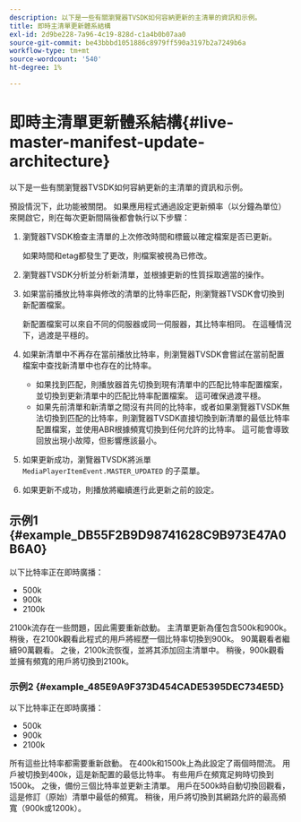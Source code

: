 ```yaml
---
description: 以下是一些有關瀏覽器TVSDK如何容納更新的主清單的資訊和示例。
title: 即時主清單更新體系結構
exl-id: 2d9be228-7a96-4c19-828d-c1a4b0b07aa0
source-git-commit: be43bbbd1051886c8979ff590a3197b2a7249b6a
workflow-type: tm+mt
source-wordcount: '540'
ht-degree: 1%

---
```


# 即時主清單更新體系結構{#live-master-manifest-update-architecture}

以下是一些有關瀏覽器TVSDK如何容納更新的主清單的資訊和示例。

預設情況下，此功能被關閉。 如果應用程式通過設定更新頻率（以分鐘為單位）來開啟它，則在每次更新間隔後都會執行以下步驟：

1. 瀏覽器TVSDK檢查主清單的上次修改時間和標籤以確定檔案是否已更新。

   如果時間和etag都發生了更改，則檔案被視為已修改。
1. 瀏覽器TVSDK分析並分析新清單，並根據更新的性質採取適當的操作。
1. 如果當前播放比特率與修改的清單的比特率匹配，則瀏覽器TVSDK會切換到新配置檔案。

   新配置檔案可以來自不同的伺服器或同一伺服器，其比特率相同。 在這種情況下，過渡是平穩的。
1. 如果新清單中不再存在當前播放比特率，則瀏覽器TVSDK會嘗試在當前配置檔案中查找新清單中也存在的比特率。

   * 如果找到匹配，則播放器首先切換到現有清單中的匹配比特率配置檔案，並切換到更新清單中的匹配比特率配置檔案。 這可確保過渡平穩。
   * 如果先前清單和新清單之間沒有共同的比特率，或者如果瀏覽器TVSDK無法切換到匹配的比特率，則瀏覽器TVSDK直接切換到新清單的最低比特率配置檔案，並使用ABR根據頻寬切換到任何允許的比特率。 這可能會導致回放出現小故障，但影響應該最小。

1. 如果更新成功，瀏覽器TVSDK將派單 `MediaPlayerItemEvent.MASTER_UPDATED` 的子菜單。
1. 如果更新不成功，則播放將繼續進行此更新之前的設定。

## 示例1 {#example_DB55F2B9D98741628C9B973E47A0B6A0}

以下比特率正在即時廣播：

* 500k
* 900k
* 2100k

2100k流存在一些問題，因此需要重新啟動。 主清單更新為僅包含500k和900k。 稍後，在2100k觀看此程式的用戶將經歷一個比特率切換到900k。 90萬觀看者繼續90萬觀看。 之後，2100k流恢復，並將其添加回主清單中。 稍後，900k觀看並擁有頻寬的用戶將切換到2100k。

### 示例2 {#example_485E9A9F373D454CADE5395DEC734E5D}

以下比特率正在即時廣播：

* 500k
* 900k
* 2100k

所有這些比特率都需要重新啟動。 在400k和1500k上為此設定了兩個時間流。 用戶被切換到400k，這是新配置的最低比特率。 有些用戶在頻寬足夠時切換到1500k。 之後，備份三個比特率並更新主清單。 用戶在500k時自動切換回觀看，這是修訂（原始）清單中最低的頻寬。 稍後，用戶將切換到其網路允許的最高頻寬（900k或1200k）。

<!-- 

WRITER: Add relref to api/psdk/asdoc-dhls_1.4/com/adobe/mediacore/events/MediaPlayerItemEvent.html#MASTER_UPDATED

 -->

